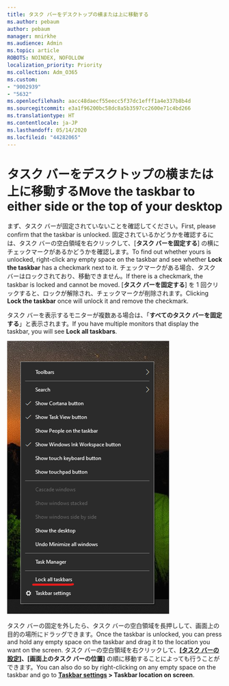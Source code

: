 ```yaml
---
title: タスク バーをデスクトップの横または上に移動する
ms.author: pebaum
author: pebaum
manager: mnirkhe
ms.audience: Admin
ms.topic: article
ROBOTS: NOINDEX, NOFOLLOW
localization_priority: Priority
ms.collection: Adm_O365
ms.custom:
- "9002939"
- "5632"
ms.openlocfilehash: aacc48daecf55eecc5f37dc1efff1a4e337b8b4d
ms.sourcegitcommit: e3a1f96200bc58dc8a5b3597cc2600e71c4bd266
ms.translationtype: HT
ms.contentlocale: ja-JP
ms.lasthandoff: 05/14/2020
ms.locfileid: "44282065"
---
```

# <a name="move-the-taskbar-to-either-side-or-the-top-of-your-desktop"></a><span data-ttu-id="bbfe8-102">タスク バーをデスクトップの横または上に移動する</span><span class="sxs-lookup"><span data-stu-id="bbfe8-102">Move the taskbar to either side or the top of your desktop</span></span>

<span data-ttu-id="bbfe8-103">まず、タスク バーが固定されていないことを確認してください。</span><span class="sxs-lookup"><span data-stu-id="bbfe8-103">First, please confirm that the taskbar is unlocked.</span></span> <span data-ttu-id="bbfe8-104">固定されているかどうかを確認するには、タスク バーの空白領域を右クリックして、[**タスク バーを固定する**] の横にチェックマークがあるかどうかを確認します。</span><span class="sxs-lookup"><span data-stu-id="bbfe8-104">To find out whether yours is unlocked, right-click any empty space on the taskbar and see whether **Lock the taskbar** has a checkmark next to it.</span></span> <span data-ttu-id="bbfe8-105">チェックマークがある場合、タスク バーはロックされており、移動できません。</span><span class="sxs-lookup"><span data-stu-id="bbfe8-105">If there is a checkmark, the taskbar is locked and cannot be moved.</span></span> <span data-ttu-id="bbfe8-106">[**タスク バーを固定する**] を 1 回クリックすると、ロックが解除され、チェックマークが削除されます。</span><span class="sxs-lookup"><span data-stu-id="bbfe8-106">Clicking **Lock the taskbar** once will unlock it and remove the checkmark.</span></span>

<span data-ttu-id="bbfe8-107">タスク バーを表示するモニターが複数ある場合は、「**すべてのタスク バーを固定する**」と表示されます。</span><span class="sxs-lookup"><span data-stu-id="bbfe8-107">If you have multiple monitors that display the taskbar, you will see **Lock all taskbars**.</span></span>

![すべてのタスク バーを固定する](media/lock-all-taskbars.png)

<span data-ttu-id="bbfe8-109">タスク バーの固定を外したら、タスク バーの空白領域を長押しして、画面上の目的の場所にドラッグできます。</span><span class="sxs-lookup"><span data-stu-id="bbfe8-109">Once the taskbar is unlocked, you can press and hold any empty space on the taskbar and drag it to the location you want on the screen.</span></span> <span data-ttu-id="bbfe8-110">タスク バーの空白領域を右クリックして、**[[タスク バーの設定]](ms-settings:taskbar?activationSource=GetHelp)、[画面上のタスク バーの位置]** の順に移動することによっても行うことができます。</span><span class="sxs-lookup"><span data-stu-id="bbfe8-110">You can also do so by right-clicking on any empty space on the taskbar and go to **[Taskbar settings](ms-settings:taskbar?activationSource=GetHelp) > Taskbar location on screen**.</span></span>
